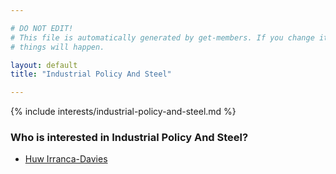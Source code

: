 ```yaml
---

# DO NOT EDIT!
# This file is automatically generated by get-members. If you change it, bad
# things will happen.

layout: default
title: "Industrial Policy And Steel"

---
```


{% include interests/industrial-policy-and-steel.md %}

### Who is interested in Industrial Policy And Steel?


* [Huw Irranca-Davies](../members/huw-irranca-davies.html)

